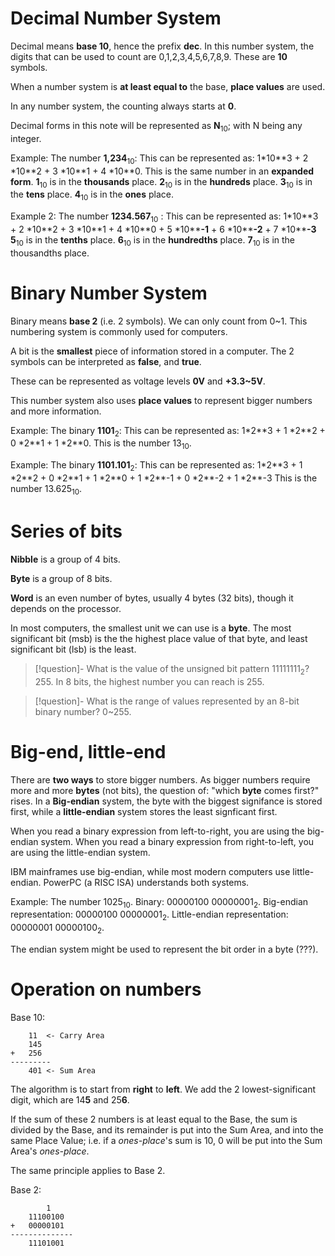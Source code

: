 
# Decimal Number System

Decimal means **base 10**, hence the prefix **dec**. In this number system, the digits that can be used to count are 0,1,2,3,4,5,6,7,8,9. These are **10** symbols. 

When a number system is **at least equal to** the base, **place values** are used.

In any number system, the counting always starts at **0**.

Decimal forms in this note will be represented as **N**<sub>10</sub>; with N being any integer.

Example: The number **1,234**<sub>10</sub>:
	This can be represented as: 1\*10\*\*3 + 2 \*10\*\*2 + 3 \*10\*\*1 + 4 \*10\*\*0. This is the same number in an **expanded form**.
	**1**<sub>10</sub> is in the **thousands** place. 
	**2**<sub>10</sub> is in the **hundreds** place.
	**3**<sub>10</sub> is in the **tens** place.
	**4**<sub>10</sub> is in the **ones** place.


Example 2: The number **1234.567**<sub>10</sub> :
	This can be represented as: 1\*10\*\*3 + 2 \*10\*\*2 + 3 \*10\*\*1 + 4 \*10\*\*0 + 5 \*10\*\***-1** + 6 \*10\*\***-2** + 7 \*10\*\***-3**
	**5**<sub>10</sub>  is in the **tenths** place.
	**6**<sub>10</sub> is in the **hundredths** place.
	**7**<sub>10</sub> is in the thousandths place.



# Binary Number System

Binary means **base 2** (i.e. 2 symbols). We can only count from 0~1. This numbering system is commonly used for computers. 

A bit is the **smallest** piece of information stored in a computer. The 2 symbols can be interpreted as **false**, and **true**.

These can be represented as voltage levels **0V** and **+3.3~5V**. 

This number system also uses **place values** to represent bigger numbers and more information.

Example: The binary **1101**<sub>2</sub>:
	This can be represented as: 1\*2\*\*3 + 1 \*2\*\*2 + 0 \*2\*\*1 + 1 \*2\*\*0.
	This is the number 13<sub>10</sub>.


Example: The binary **1101.101**<sub>2</sub>: 
	This can be represented as: 1\*2\*\*3 + 1 \*2\*\*2 + 0 \*2\*\*1 + 1 \*2\*\*0 + 1 \*2\*\*-1 + 0 \*2\*\*-2  + 1 \*2\*\*-3
	This is the number 13.625<sub>10</sub>.


# Series of bits

**Nibble** is a group of 4 bits.

**Byte** is a group of 8 bits.

**Word** is an even number of bytes, usually 4 bytes (32 bits), though it depends on the processor.



In most computers, the smallest unit we can use is a **byte**. The most significant bit (msb) is the the highest place value of that byte, and least significant bit (lsb) is the least.

> [!question]- What is the value of the unsigned bit pattern 11111111<sub>2</sub>?
> 255\. In 8 bits, the highest number you can reach is 255.



> [!question]- What is the range of values represented by an 8-bit binary number?
> 0~255. 


# Big-end, little-end


There are **two ways** to store bigger numbers. As bigger numbers require more and more **bytes** (not bits), the question of: "which **byte** comes first?" rises. In a **Big-endian** system, the byte with the biggest signifance is stored first, while a **little-endian** system stores the least signficant first. 

When you read a binary expression from left-to-right, you are using the big-endian system. When you read a binary expression from right-to-left, you are using the little-endian system.

IBM mainframes use big-endian, while most modern computers use little-endian. PowerPC (a RISC ISA) understands both systems.


Example: The number 1025<sub>10</sub>.
	Binary: 00000100 00000001<sub>2</sub>.
	Big-endian representation: 00000100 00000001<sub>2</sub>.
	Little-endian representation: 00000001 00000100<sub>2</sub>.

The endian system might be used to represent the bit order in a byte (???).


# Operation on numbers

Base 10:
```	
	11  <- Carry Area
	145
+	256
---------
	401 <- Sum Area
```

The algorithm is to start from **right** to **left**. We add the 2 lowest-significant digit, which are 14**5** and 25**6**. 

If the sum of these 2 numbers is at least equal to the Base, the sum is divided by the Base, and its remainder is put into the Sum Area, and into the same Place Value; i.e. if a *ones-place*'s sum is 10, 0 will be put into the Sum Area's *ones-place*. 



The same principle applies to Base 2.

Base 2:

```
	    1 
	11100100
+   00000101
--------------
	11101001
```